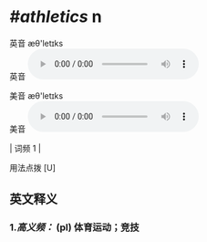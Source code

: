 # ***\#athletics*** n
英音 æθ'letɪks  
英音
<audio src="./media/athletics-b.aac" controls="controls"></audio>

美音 æθ'letɪks  
美音
<audio src="./media/athletics.aac" controls="controls"></audio>



| 词频 1 |  

用法点拨  [U]

英文释义
---
### 1.*高义频：* **(pl) 体育运动；竞技**  


